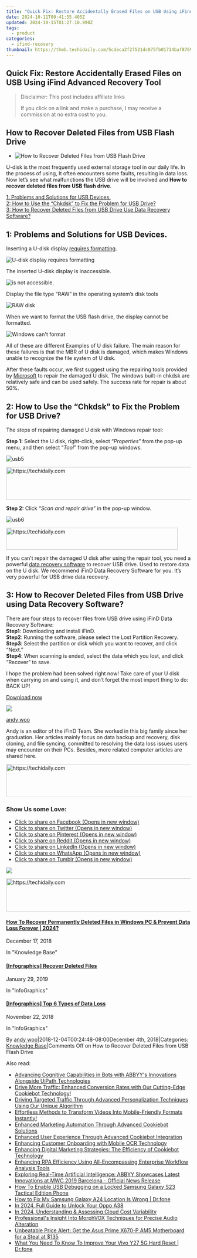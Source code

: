 ```yaml
---
title: "Quick Fix: Restore Accidentally Erased Files on USB Using iFind Advanced Recovery Tool"
date: 2024-10-11T00:41:55.405Z
updated: 2024-10-15T01:27:10.990Z
tags:
  - product
categories:
  - ifind-recovery
thumbnail: https://thmb.techidaily.com/5cdeca2f27521dc075fb01714baf87697fb58a0ad36d3dacc7568c6abd91399a.jpg
---
```


## Quick Fix: Restore Accidentally Erased Files on USB Using iFind Advanced Recovery Tool

>  Disclaimer: This post includes affiliate links
>
>  If you click on a link and make a purchase, I may receive a commission at no extra cost to you.
>

## How to Recover Deleted Files from USB Flash Drive

* ![How to Recover Deleted Files from USB Flash Drive](https://i0.wp.com/www.ifind-recovery.com/wp-content/uploads/2018/12/usb1-1.jpg?fit=640%2C426&ssl=1)

U-disk is the most frequently used external storage tool in our daily life. In the process of using, It often encounters some faults, resulting in data loss. Now let’s see what malfunctions the USB drive will be involved and **How to recover deleted files from USB flash drive**.

[1: Problems and Solutions for USB Devices.](https://tools.techidaily.com/ifind-recovery/products/)  
[2: How to Use the “Chkdsk” to Fix the Problem for USB Drive?](https://tools.techidaily.com/ifind-recovery/products/)  
[3: How to Recover Deleted Files from USB Drive Use Data Recovery Software?](https://tools.techidaily.com/ifind-recovery/products/)

## 1: Problems and Solutions for USB Devices.

Inserting a U-disk display [requires formatting](https://tools.techidaily.com/ifind-recovery/products/).

![U-disk display requires formatting](https://i0.wp.com/www.ifind-recovery.com/wp-content/uploads/2018/12/usb1.jpg?resize=452%2C226&ssl=1 "usb1")

The inserted U-disk display is inaccessible.

![is not accessible.](https://i0.wp.com/www.ifind-recovery.com/wp-content/uploads/2018/12/usb2.jpg?resize=706%2C264&ssl=1 "usb2")

Display the file type “RAW” in the operating system’s disk tools

![RAW disk](https://i0.wp.com/www.ifind-recovery.com/wp-content/uploads/2018/12/usb3.jpg?resize=674%2C142&ssl=1 "usb3")

When we want to format the USB flash drive, the display cannot be formatted.

![Windows can't format](https://i0.wp.com/www.ifind-recovery.com/wp-content/uploads/2018/12/usb4.jpg?resize=452%2C259&ssl=1 "usb4")

All of these are different Examples of U disk failure. The main reason for these failures is that the MBR of U disk is damaged, which makes Windows unable to recognize the file system of U disk.

After these faults occur, we first suggest using the repairing tools provided by [Microsoft](https://docs.microsoft.com/en-us/windows-server/administration/windows-commands/chkdsk) to repair the damaged U disk. The windows built-in chkdsk are relatively safe and can be used safely. The success rate for repair is about 50%.

## 2: How to Use the “Chkdsk” to Fix the Problem for USB Drive?

The steps of repairing damaged U disk with Windows repair tool:

**Step 1:** Select the U disk, right-click, select “_Properties_” from the pop-up menu, and then select “_Tool_” from the pop-up windows.

![](https://i0.wp.com/www.ifind-recovery.com/wp-content/uploads/2018/12/usb5.jpg?resize=455%2C608&ssl=1 "usb5")

<!-- affiliate ads begin -->
<a href="https://appsumo.8odi.net/c/5597632/2094483/7443" target="_top" id="2094483">
  <img src="//a.impactradius-go.com/display-ad/7443-2094483" border="0" alt="https://techidaily.com" width="728" height="90"/>
</a>
<img height="0" width="0" src="https://appsumo.8odi.net/i/5597632/2094483/7443" style="position:absolute;visibility:hidden;" border="0" />
<!-- affiliate ads end -->

**Step 2:** Click “_Scan and repair drive_” in the pop-up window.

![](https://i0.wp.com/www.ifind-recovery.com/wp-content/uploads/2018/12/usb6.jpg?resize=686%2C283&ssl=1 "usb6")

<!-- affiliate ads begin -->
<a href="https://bluettius.sjv.io/c/5597632/2139114/17108" target="_top" id="2139114">
  <img src="//a.impactradius-go.com/display-ad/17108-2139114" border="0" alt="https://techidaily.com" width="468" height="60"/>
</a>
<img height="0" width="0" src="https://bluettius.sjv.io/i/5597632/2139114/17108" style="position:absolute;visibility:hidden;" border="0" />
<!-- affiliate ads end -->

If you can’t repair the damaged U disk after using the repair tool, you need a powerful [data recovery software](https://tools.techidaily.com/ifind-recovery/products/) to recover USB drive. Used to restore data on the U disk. We recommend iFinD Data Recovery Software for you. It’s very powerful for USB drive data recovery.

## 3: How to Recover Deleted Files from USB Drive using Data Recovery Software?

There are four steps to recover files from USB drive using iFinD Data Recovery Software:  
**Step1**: Downloading and install iFinD.  
**Step2**: Running the software, please select the Lost Partition Recovery.  
**Step3**: Select the partition or disk which you want to recover, and click “Next.”  
**Step4**: When scanning is ended, select the data which you lost, and click “Recover” to save.

I hope the problem had been solved right now! Take care of your U disk when carrying on and using it, and don’t forget the most import thing to do: BACK UP!

[Download now](https://tools.techidaily.com/ifind-recovery/products/)

![](https://i0.wp.com/www.ifind-recovery.com/wp-content/uploads/2024/03/R-C.png?resize=100%2C100&ssl=1)

[andy woo](https://tools.techidaily.com/ifind-recovery/products/)

Andy is an editor of the iFinD Team. She worked in this big family since her graduation. Her articles mainly focus on data backup and recovery, disk cloning, and file syncing, committed to resolving the data loss issues users may encounter on their PCs. Besides, more related computer articles are shared here.

<!-- affiliate ads begin -->
<a href="https://aligracehair.sjv.io/c/5597632/2036472/19272" target="_top" id="2036472">
  <img src="//a.impactradius-go.com/display-ad/19272-2036472" border="0" alt="https://techidaily.com" width="728" height="90"/>
</a>
<img height="0" width="0" src="https://aligracehair.sjv.io/i/5597632/2036472/19272" style="position:absolute;visibility:hidden;" border="0" />
<!-- affiliate ads end -->

### Show Us some Love:

* [Click to share on Facebook (Opens in new window)](https://www.ifind-recovery.com/how-to/recover-deleted-files-usb-flash-drive/?share=facebook&nb=1 "Click to share on Facebook")
* [Click to share on Twitter (Opens in new window)](https://www.ifind-recovery.com/how-to/recover-deleted-files-usb-flash-drive/?share=twitter&nb=1 "Click to share on Twitter")
* [Click to share on Pinterest (Opens in new window)](https://www.ifind-recovery.com/how-to/recover-deleted-files-usb-flash-drive/?share=pinterest&nb=1 "Click to share on Pinterest")
* [Click to share on Reddit (Opens in new window)](https://www.ifind-recovery.com/how-to/recover-deleted-files-usb-flash-drive/?share=reddit&nb=1 "Click to share on Reddit")
* [Click to share on LinkedIn (Opens in new window)](https://www.ifind-recovery.com/how-to/recover-deleted-files-usb-flash-drive/?share=linkedin&nb=1 "Click to share on LinkedIn")
* [Click to share on WhatsApp (Opens in new window)](https://www.ifind-recovery.com/how-to/recover-deleted-files-usb-flash-drive/?share=jetpack-whatsapp&nb=1 "Click to share on WhatsApp")
* [Click to share on Tumblr (Opens in new window)](https://www.ifind-recovery.com/how-to/recover-deleted-files-usb-flash-drive/?share=tumblr&nb=1 "Click to share on Tumblr")

[![](https://i0.wp.com/www.ifind-recovery.com/wp-content/uploads/2018/12/Windows_10.png?fit=1025%2C576&ssl=1&resize=350%2C200)](https://tools.techidaily.com/ifind-recovery/products/)

<!-- affiliate ads begin -->
<a href="https://imp.i357552.net/c/5597632/999558/11832" target="_top" id="999558">
  <img src="//a.impactradius-go.com/display-ad/11832-999558" border="0" alt="https://techidaily.com" width="728" height="90"/>
</a>
<img height="0" width="0" src="https://imp.i357552.net/i/5597632/999558/11832" style="position:absolute;visibility:hidden;" border="0" />
<!-- affiliate ads end -->

#### [How To Recover Permanently Deleted Files in Windows PC & Prevent Data Loss Forever | 2024?](https://tools.techidaily.com/ifind-recovery/products/)

December 17, 2018

In "Knowledge Base"

[](https://tools.techidaily.com/ifind-recovery/products/)

#### [\[Infographics\] Recover Deleted Files](https://tools.techidaily.com/ifind-recovery/products/)

January 29, 2019

In "InfoGraphics"

[](https://tools.techidaily.com/ifind-recovery/products/)

#### [\[Infographics\] Top 6 Types of Data Loss](https://tools.techidaily.com/ifind-recovery/products/)

November 22, 2018

In "InfoGraphics"

By [andy woo](https://tools.techidaily.com/ifind-recovery/products/)|2018-12-04T00:24:48-08:00December 4th, 2018|Categories: [Knowledge Base](https://tools.techidaily.com/ifind-recovery/products/)|Comments Off on How to Recover Deleted Files from USB Flash Drive

<ins class="adsbygoogle"
     style="display:block"
     data-ad-format="autorelaxed"
     data-ad-client="ca-pub-7571918770474297"
     data-ad-slot="1223367746"></ins>

<ins class="adsbygoogle"
     style="display:block"
     data-ad-client="ca-pub-7571918770474297"
     data-ad-slot="8358498916"
     data-ad-format="auto"
     data-full-width-responsive="true"></ins>

<span class="atpl-alsoreadstyle">Also read:</span>
<div><ul>
<li><a href="https://discover-brilliant.techidaily.com/advancing-cognitive-capabilities-in-bots-with-abbyys-innovations-alongside-uipath-technologies/"><u>Advancing Cognitive Capabilities in Bots with ABBYY's Innovations Alongside UiPath Technologies</u></a></li>
<li><a href="https://discover-advanced.techidaily.com/drive-more-traffic-enhanced-conversion-rates-with-our-cutting-edge-cookiebot-technology/"><u>Drive More Traffic: Enhanced Conversion Rates with Our Cutting-Edge Cookiebot Technology!</u></a></li>
<li><a href="https://discover-advanced.techidaily.com/driving-targeted-traffic-through-advanced-personalization-techniques-using-our-unique-algorithm/"><u>Driving Targeted Traffic Through Advanced Personalization Techniques Using Our Unique Algorithm</u></a></li>
<li><a href="https://tech-hub.techidaily.com/effortless-methods-to-transform-videos-into-mobile-friendly-formats-instantly/"><u>Effortless Methods to Transform Videos Into Mobile-Friendly Formats Instantly!</u></a></li>
<li><a href="https://discover-advanced.techidaily.com/enhanced-marketing-automation-through-advanced-cookiebot-solutions/"><u>Enhanced Marketing Automation Through Advanced Cookiebot Solutions</u></a></li>
<li><a href="https://discover-advanced.techidaily.com/enhanced-user-experience-through-advanced-cookiebot-integration/"><u>Enhanced User Experience Through Advanced Cookiebot Integration</u></a></li>
<li><a href="https://discover-advanced.techidaily.com/enhancing-customer-onboarding-with-mobile-ocr-technology/"><u>Enhancing Customer Onboarding with Mobile OCR Technology</u></a></li>
<li><a href="https://discover-advanced.techidaily.com/enhancing-digital-marketing-strategies-the-efficiency-of-cookiebot-technology/"><u>Enhancing Digital Marketing Strategies: The Efficiency of Cookiebot Technology</u></a></li>
<li><a href="https://discover-advanced.techidaily.com/enhancing-rpa-efficiency-using-all-encompassing-enterprise-workflow-analysis-tools/"><u>Enhancing RPA Efficiency Using All-Encompassing Enterprise Workflow Analysis Tools</u></a></li>
<li><a href="https://discover-advanced.techidaily.com/exploring-real-time-artificial-intelligence-abbyy-showcases-latest-innovations-at-mwc-2019-barcelona-official-news-release/"><u>Exploring Real-Time Artificial Intelligence: ABBYY Showcases Latest Innovations at MWC 2019 Barcelona - Official News Release</u></a></li>
<li><a href="https://android-unlock.techidaily.com/how-to-enable-usb-debugging-on-a-locked-samsung-galaxy-s23-tactical-edition-phone-by-drfone-android/"><u>How To Enable USB Debugging on a Locked Samsung Galaxy S23 Tactical Edition Phone</u></a></li>
<li><a href="https://fake-location.techidaily.com/how-to-fix-my-samsung-galaxy-a24-location-is-wrong-drfone-by-drfone-virtual-android/"><u>How to Fix My Samsung Galaxy A24 Location Is Wrong | Dr.fone</u></a></li>
<li><a href="https://android-unlock.techidaily.com/in-2024-full-guide-to-unlock-your-oppo-a38-by-drfone-android/"><u>In 2024, Full Guide to Unlock Your Oppo A38</u></a></li>
<li><a href="https://some-guidance.techidaily.com/in-2024-understanding-and-assessing-cloud-cost-variability/"><u>In 2024, Understanding & Assessing Cloud Cost Variability</u></a></li>
<li><a href="https://extra-hints.techidaily.com/professionals-insight-into-morphvox-techniques-for-precise-audio-alteration/"><u>Professional's Insight Into MorphVOX Techniques for Precise Audio Alteration</u></a></li>
<li><a href="https://hardware-updates.techidaily.com/unbeatable-price-alert-get-the-asus-prime-x670-p-am5-motherboard-for-a-steal-at-135/"><u>Unbeatable Price Alert: Get the Asus Prime X670-P AM5 Motherboard for a Steal at $135</u></a></li>
<li><a href="https://techidaily.com/what-you-need-to-know-to-improve-your-vivo-y27-5g-hard-reset-drfone-by-drfone-reset-android-reset-android/"><u>What You Need To Know To Improve Your Vivo Y27 5G Hard Reset | Dr.fone</u></a></li>
</ul></div>

